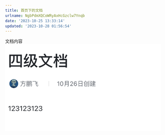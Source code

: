 ```yaml
---
title: 首页下的文档
urlname: NgbPdmXQCoWRyAxHcGzclw7Ynqb
date: '2023-10-25 13:33:14'
updated: '2023-10-28 01:56:54'
---
```

文档内容
![image](../../images/首页下的文档/Nj23btirAohePSxz9YWcYFqTngb.png)

